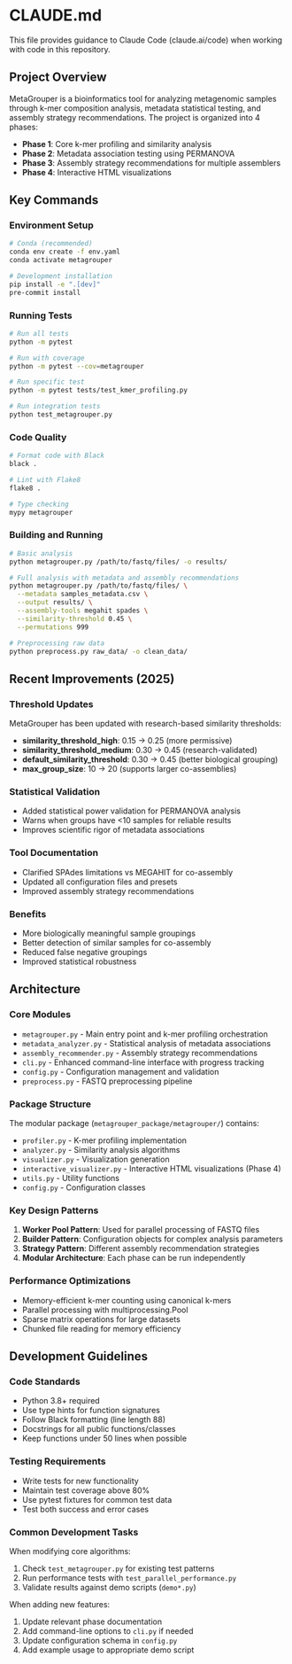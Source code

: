# CLAUDE.md

This file provides guidance to Claude Code (claude.ai/code) when working with code in this repository.

## Project Overview

MetaGrouper is a bioinformatics tool for analyzing metagenomic samples through k-mer composition analysis, metadata statistical testing, and assembly strategy recommendations. The project is organized into 4 phases:

- **Phase 1**: Core k-mer profiling and similarity analysis
- **Phase 2**: Metadata association testing using PERMANOVA
- **Phase 3**: Assembly strategy recommendations for multiple assemblers
- **Phase 4**: Interactive HTML visualizations

## Key Commands

### Environment Setup
```bash
# Conda (recommended)
conda env create -f env.yaml
conda activate metagrouper

# Development installation
pip install -e ".[dev]"
pre-commit install
```

### Running Tests
```bash
# Run all tests
python -m pytest

# Run with coverage
python -m pytest --cov=metagrouper

# Run specific test
python -m pytest tests/test_kmer_profiling.py

# Run integration tests
python test_metagrouper.py
```

### Code Quality
```bash
# Format code with Black
black .

# Lint with Flake8
flake8 .

# Type checking
mypy metagrouper
```

### Building and Running
```bash
# Basic analysis
python metagrouper.py /path/to/fastq/files/ -o results/

# Full analysis with metadata and assembly recommendations
python metagrouper.py /path/to/fastq/files/ \
  --metadata samples_metadata.csv \
  --output results/ \
  --assembly-tools megahit spades \
  --similarity-threshold 0.45 \
  --permutations 999

# Preprocessing raw data
python preprocess.py raw_data/ -o clean_data/
```

## Recent Improvements (2025)

### Threshold Updates
MetaGrouper has been updated with research-based similarity thresholds:
- **similarity_threshold_high**: 0.15 → 0.25 (more permissive)
- **similarity_threshold_medium**: 0.30 → 0.45 (research-validated)
- **default_similarity_threshold**: 0.30 → 0.45 (better biological grouping)
- **max_group_size**: 10 → 20 (supports larger co-assemblies)

### Statistical Validation
- Added statistical power validation for PERMANOVA analysis
- Warns when groups have <10 samples for reliable results
- Improves scientific rigor of metadata associations

### Tool Documentation
- Clarified SPAdes limitations vs MEGAHIT for co-assembly
- Updated all configuration files and presets
- Improved assembly strategy recommendations

### Benefits
- More biologically meaningful sample groupings
- Better detection of similar samples for co-assembly
- Reduced false negative groupings
- Improved statistical robustness

## Architecture

### Core Modules
- `metagrouper.py` - Main entry point and k-mer profiling orchestration
- `metadata_analyzer.py` - Statistical analysis of metadata associations
- `assembly_recommender.py` - Assembly strategy recommendations
- `cli.py` - Enhanced command-line interface with progress tracking
- `config.py` - Configuration management and validation
- `preprocess.py` - FASTQ preprocessing pipeline

### Package Structure
The modular package (`metagrouper_package/metagrouper/`) contains:
- `profiler.py` - K-mer profiling implementation
- `analyzer.py` - Similarity analysis algorithms
- `visualizer.py` - Visualization generation
- `interactive_visualizer.py` - Interactive HTML visualizations (Phase 4)
- `utils.py` - Utility functions
- `config.py` - Configuration classes

### Key Design Patterns
1. **Worker Pool Pattern**: Used for parallel processing of FASTQ files
2. **Builder Pattern**: Configuration objects for complex analysis parameters
3. **Strategy Pattern**: Different assembly recommendation strategies
4. **Modular Architecture**: Each phase can be run independently

### Performance Optimizations
- Memory-efficient k-mer counting using canonical k-mers
- Parallel processing with multiprocessing.Pool
- Sparse matrix operations for large datasets
- Chunked file reading for memory efficiency

## Development Guidelines

### Code Standards
- Python 3.8+ required
- Use type hints for function signatures
- Follow Black formatting (line length 88)
- Docstrings for all public functions/classes
- Keep functions under 50 lines when possible

### Testing Requirements
- Write tests for new functionality
- Maintain test coverage above 80%
- Use pytest fixtures for common test data
- Test both success and error cases

### Common Development Tasks
When modifying core algorithms:
1. Check `test_metagrouper.py` for existing test patterns
2. Run performance tests with `test_parallel_performance.py`
3. Validate results against demo scripts (`demo*.py`)

When adding new features:
1. Update relevant phase documentation
2. Add command-line options to `cli.py` if needed
3. Update configuration schema in `config.py`
4. Add example usage to appropriate demo script
